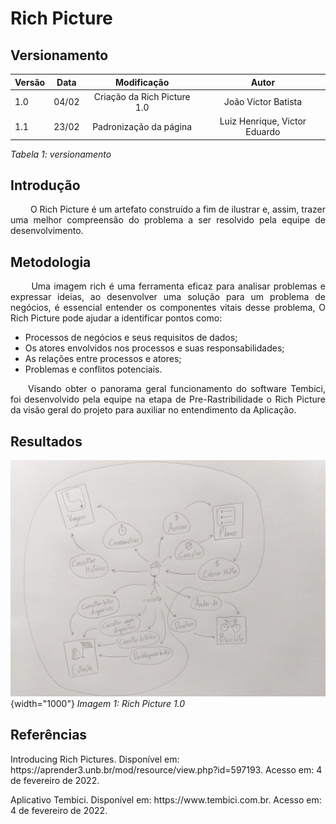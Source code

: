 # Rich Picture
## Versionamento

| Versão | Data | Modificação | Autor |
|-|-|:-:|:-:|
| 1.0 | 04/02 | Criação da Rich Picture 1.0 | João Victor Batista |
| 1.1 | 23/02 | Padronização da página | Luiz Henrique, Victor Eduardo |

*Tabela 1: versionamento*

## Introdução

<p align="justify">&emsp;&emsp; O Rich Picture é um artefato construído a fim de ilustrar e, assim, trazer uma melhor compreensão do problema a ser resolvido pela equipe de desenvolvimento.</p>

## Metodologia

<p align="justify">&emsp;&emsp; Uma imagem rich é uma ferramenta eficaz para analisar problemas e expressar ideias, ao desenvolver uma solução para um problema de negócios, é essencial entender os componentes vitais desse problema, O Rich Picture pode ajudar a identificar pontos como:</p>

- Processos de negócios e seus requisitos de dados;
- Os atores envolvidos nos processos e suas responsabilidades;
- As relações entre processos e atores;
- Problemas e conflitos potenciais.

<p align="justify">&emsp;&emsp;Visando obter o panorama geral funcionamento do software Tembici, foi desenvolvido pela equipe na etapa de Pre-Rastribilidade o Rich Picture da visão geral do projeto para auxiliar no entendimento da Aplicação.</p>

## Resultados

![Rich Picture v1](../assets/pre-rastreabilidade/richPictureV1.jpg){width="1000"}
*Imagem 1: Rich Picture 1.0*

## Referências 

<p>Introducing Rich Pictures. Disponível em: https://aprender3.unb.br/mod/resource/view.php?id=597193. Acesso em: 4 de fevereiro de 2022.</p>
<p>Aplicativo Tembici. Disponível em: https://www.tembici.com.br. Acesso em: 4 de fevereiro de 2022.</p>

